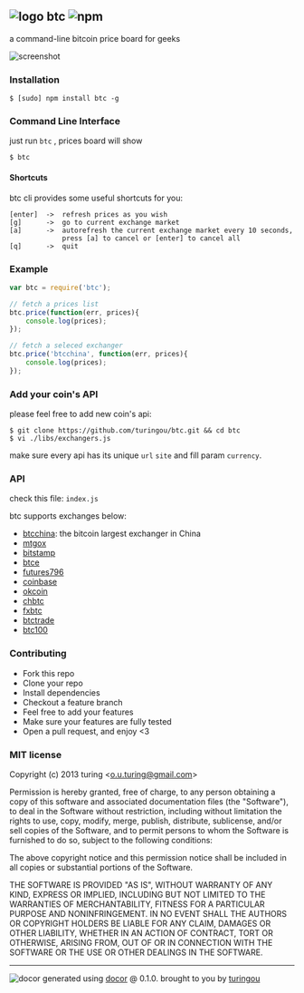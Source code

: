 ## ![logo](http://ww2.sinaimg.cn/large/61ff0de3gw1easknn74dvj2019019t8i.jpg) btc ![npm](https://badge.fury.io/js/btc.png)

a command-line bitcoin price board for geeks

![screenshot](http://ww3.sinaimg.cn/large/61ff0de3gw1easzjzw8d6j20hn0ar74z.jpg)

### Installation
````
$ [sudo] npm install btc -g
````

### Command Line Interface
just run `btc` , prices board will show
````
$ btc 
````
#### Shortcuts
btc cli provides some useful shortcuts for you:
````
[enter]  ->  refresh prices as you wish
[g]      ->  go to current exchange market
[a]      ->  autorefresh the current exchange market every 10 seconds, 
             press [a] to cancel or [enter] to cancel all
[q]      ->  quit
````

### Example
````javascript
var btc = require('btc');

// fetch a prices list
btc.price(function(err, prices){
    console.log(prices);
});

// fetch a seleced exchanger
btc.price('btcchina', function(err, prices){
    console.log(prices);
});
````

### Add your coin's API
please feel free to add new coin's api:
````
$ git clone https://github.com/turingou/btc.git && cd btc
$ vi ./libs/exchangers.js
````
make sure every api has its unique `url` `site` and fill param `currency`.

### API
check this file: `index.js`

btc supports exchanges below:

- [btcchina](https://www.btcchina.com/): the bitcoin largest exchanger in China
- [mtgox](https://www.mtgox.com/)
- [bitstamp](https://www.bitstamp.net/)
- [btce](https://btc-e.com/)
- [futures796](http://bitcoinwisdom.com/markets/796/futures)
- [coinbase](https://coinbase.com)
- [okcoin](https://www.okcoin.com/)
- [chbtc](https://www.chbtc.com/)
- [fxbtc](http://www.fxbtc.com/)
- [btctrade](http://www.btctrade.com/)
- [btc100](https://btc100.org/)

### Contributing
- Fork this repo
- Clone your repo
- Install dependencies
- Checkout a feature branch
- Feel free to add your features
- Make sure your features are fully tested
- Open a pull request, and enjoy <3

### MIT license
Copyright (c) 2013 turing &lt;o.u.turing@gmail.com&gt;

Permission is hereby granted, free of charge, to any person obtaining a copy
of this software and associated documentation files (the "Software"), to deal
in the Software without restriction, including without limitation the rights
to use, copy, modify, merge, publish, distribute, sublicense, and/or sell
copies of the Software, and to permit persons to whom the Software is
furnished to do so, subject to the following conditions:

The above copyright notice and this permission notice shall be included in
all copies or substantial portions of the Software.

THE SOFTWARE IS PROVIDED "AS IS", WITHOUT WARRANTY OF ANY KIND, EXPRESS OR
IMPLIED, INCLUDING BUT NOT LIMITED TO THE WARRANTIES OF MERCHANTABILITY,
FITNESS FOR A PARTICULAR PURPOSE AND NONINFRINGEMENT. IN NO EVENT SHALL THE
AUTHORS OR COPYRIGHT HOLDERS BE LIABLE FOR ANY CLAIM, DAMAGES OR OTHER
LIABILITY, WHETHER IN AN ACTION OF CONTRACT, TORT OR OTHERWISE, ARISING FROM,
OUT OF OR IN CONNECTION WITH THE SOFTWARE OR THE USE OR OTHER DEALINGS IN
THE SOFTWARE.


---
![docor](https://cdn1.iconfinder.com/data/icons/windows8_icons_iconpharm/26/doctor.png)
generated using [docor](https://github.com/turingou/docor.git) @ 0.1.0. brought to you by [turingou](https://github.com/turingou)
